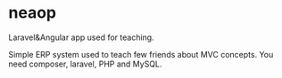 # neaop
Laravel&amp;Angular app used for teaching.

Simple ERP system used to teach few friends about MVC concepts.
You need composer, laravel, PHP and MySQL.
